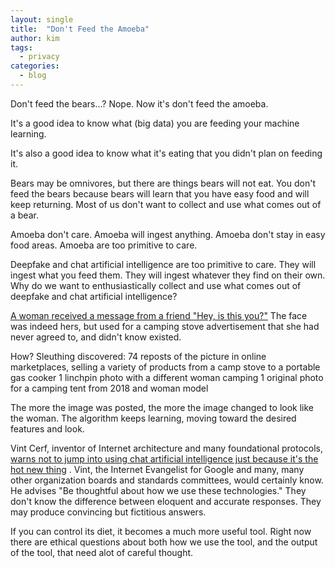 ```yaml
---
layout: single
title:  "Don't Feed the Amoeba"
author: kim
tags:
  - privacy
categories:
  - blog
---
```


Don't feed the bears...? Nope. Now it's don't feed the amoeba.

It's a good idea to know what (big data) you are feeding your machine learning.

It's also a good idea to know what it's eating that you didn't plan on feeding it.

Bears may be omnivores, but there are things bears will not eat. You don't feed the bears because bears will learn that you have easy food and will keep returning. Most of us don't want to collect and use what comes out of a bear.

Amoeba don't care. Amoeba will ingest anything. Amoeba don't stay in easy food areas. Amoeba are too primitive to care.

Deepfake and chat artificial intelligence are too primitive to care. They will ingest what you feed them. They will ingest whatever they find on their own. Why do we want to enthusiastically collect and use what comes out of deepfake and chat artificial intelligence?

[A woman received a message from a friend "Hey, is this you?"](https://www.wired.com/story/china-deepfake-advertising-policy/)
The face was indeed hers, but used for a camping stove advertisement that she had never agreed to, and didn't know existed.

How?
Sleuthing discovered:
74 reposts of the picture in online marketplaces, selling a variety of products from a camp stove to a portable gas cooker
1 linchpin photo with a different woman camping
1 original photo for a camping tent from 2018 and woman model

The more the image was posted, the more the image changed to look like the woman. The algorithm keeps learning, moving toward the desired features and look.

Vint Cerf, inventor of Internet architecture and many foundational protocols, 
[warns not to jump into using chat artificial intelligence just because it's the hot new thing](https://www.cnbc.com/2023/02/14/father-of-the-internet-warns-dont-rush-investments-into-chat-ai.html)
. Vint, the Internet Evangelist for Google and many, many other organization boards and standards committees, would certainly know. He advises "Be thoughtful about how we use these technologies." They don't know the difference between eloquent and accurate responses. They may produce convincing but fictitious answers.

If you can control its diet, it becomes a much more useful tool. Right now there are ethical questions about both how we use the tool, and the output of the tool, that need alot of careful thought. 
